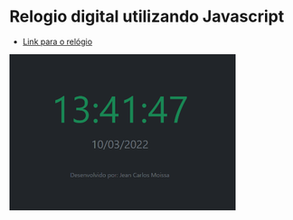 # Relogio digital utilizando Javascript

* <a href="https://jeanmoissa.github.io/javascript_digital_clock"/>Link para o relógio</a>

<img src="https://github.com/jeanmoissa/javascript_digital_clock/blob/main/Capturar.PNG" width="400px"/>
